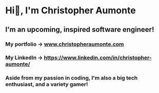 # Hi👋, I'm Christopher Aumonte

## I'm an upcoming, inspired software engineer!

### My portfolio -> www.christopheraumonte.com

### My LinkedIn -> https://www.linkedin.com/in/christopher-aumonte/

### Aside from my passion in coding, I'm also a big tech enthusiast, and a variety gamer!

<!--
**Christopher-Aum/Christopher-Aum** is a ✨ _special_ ✨ repository because its `README.md` (this file) appears on your GitHub profile.

Here are some ideas to get you started:

- 🔭 I’m currently working on ...
- 🌱 I’m currently learning ...
- 👯 I’m looking to collaborate on ...
- 🤔 I’m looking for help with ...
- 💬 Ask me about ...
- 📫 How to reach me: ...
- 😄 Pronouns: ...
- ⚡ Fun fact: ...
-->
